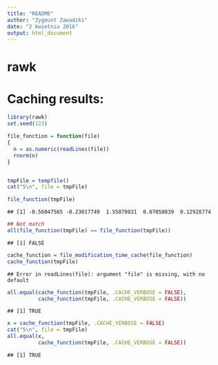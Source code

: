 ```yaml
---
title: "README"
author: "Zygmunt Zawadzki"
date: "2 kwietnia 2016"
output: html_document
---
```




rawk
===================



# Caching results:


```r
library(rawk)
set.seed(123)

file_function = function(file)
{
  n = as.numeric(readLines(file))
  rnorm(n)
}


tmpFile = tempfile()
cat("5\n", file = tmpFile)

file_function(tmpFile)
```

```
## [1] -0.56047565 -0.23017749  1.55870831  0.07050839  0.12928774
```

```r
## Not match
all(file_function(tmpFile) == file_function(tmpFile))
```

```
## [1] FALSE
```

```r
cache_function = file_modification_time_cache(file_function)
cache_function(tmpFile)
```

```
## Error in readLines(file): argument "file" is missing, with no default
```

```r
all.equal(cache_function(tmpFile, .CACHE_VERBOSE = FALSE),
          cache_function(tmpFile, .CACHE_VERBOSE = FALSE))
```

```
## [1] TRUE
```

```r
x = cache_function(tmpFile, .CACHE_VERBOSE = FALSE)
cat("5\n", file = tmpFile)
all.equal(x,
          cache_function(tmpFile, .CACHE_VERBOSE = FALSE))
```

```
## [1] TRUE
```

